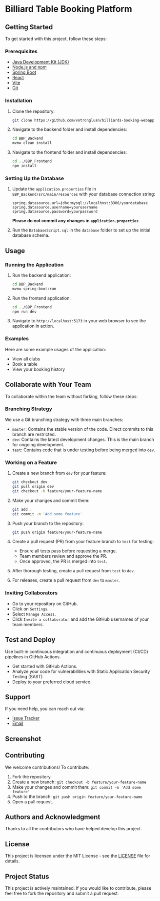 # Billiard Table Booking Platform

## Getting Started

To get started with this project, follow these steps:

### Prerequisites

- [Java Development Kit (JDK)](https://www.oracle.com/java/technologies/javase-jdk11-downloads.html)
- [Node.js and npm](https://nodejs.org/)
- [Spring Boot](https://spring.io/projects/spring-boot)
- [React](https://reactjs.org/)
- [Vite](https://vitejs.dev/)
- [Git](https://git-scm.com/)

### Installation

1. Clone the repository:

   ```bash
   git clone https://github.com/votrongluan/billiards-booking-webapp
   ```

2. Navigate to the backend folder and install dependencies:

   ```bash
   cd BBP_Backend
   mvnw clean install
   ```

3. Navigate to the frontend folder and install dependencies:
   ```bash
   cd ../BBP_Frontend
   npm install
   ```

### Setting Up the Database

1. Update the `application.properties` file in `BBP_Backend/src/main/resources` with your database connection string:

   ```properties
   spring.datasource.url=jdbc:mysql://localhost:3306/yourdatabase
   spring.datasource.username=yourusername
   spring.datasource.password=yourpassword
   ```

   **Please do not commit any changes in `application.properties`**

2. Run the `DatabaseScript.sql` in the `database` folder to set up the initial database schema.

## Usage

### Running the Application

1. Run the backend application:

   ```bash
   cd BBP_Backend
   mvnw spring-boot:run
   ```

2. Run the frontend application:

   ```bash
   cd ../BBP_Frontend
   npm run dev
   ```

3. Navigate to `http://localhost:5173` in your web browser to see the application in action.

### Examples

Here are some example usages of the application:

- View all clubs
- Book a table
- View your booking history

## Collaborate with Your Team

To collaborate within the team without forking, follow these steps:

### Branching Strategy

We use a Git branching strategy with three main branches:

- `master`: Contains the stable version of the code. Direct commits to this branch are restricted.
- `dev`: Contains the latest development changes. This is the main branch for ongoing development.
- `test`: Contains code that is under testing before being merged into `dev`.

### Working on a Feature

1. Create a new branch from `dev` for your feature:

   ```bash
   git checkout dev
   git pull origin dev
   git checkout -b feature/your-feature-name
   ```

2. Make your changes and commit them:

   ```bash
   git add .
   git commit -m 'Add some feature'
   ```

3. Push your branch to the repository:

   ```bash
   git push origin feature/your-feature-name
   ```

4. Create a pull request (PR) from your feature branch to `test` for testing:

   - Ensure all tests pass before requesting a merge.
   - Team members review and approve the PR.
   - Once approved, the PR is merged into `test`.

5. After thorough testing, create a pull request from `test` to `dev`.

6. For releases, create a pull request from `dev` to `master`.

### Inviting Collaborators

- Go to your repository on GitHub.
- Click on `Settings`.
- Select `Manage Access`.
- Click `Invite a collaborator` and add the GitHub usernames of your team members.

## Test and Deploy

Use built-in continuous integration and continuous deployment (CI/CD) pipelines in GitHub Actions.

- Get started with GitHub Actions.
- Analyze your code for vulnerabilities with Static Application Security Testing (SAST).
- Deploy to your preferred cloud service.

## Support

If you need help, you can reach out via:

- [Issue Tracker](https://github.com/votrongluan/badminton-booking-razor-page/issues)
- [Email](mailto:support@razorpage.com)

## Screenshot

## Contributing

We welcome contributions! To contribute:

1. Fork the repository.
2. Create a new branch: `git checkout -b feature/your-feature-name`
3. Make your changes and commit them: `git commit -m 'Add some feature'`
4. Push to the branch: `git push origin feature/your-feature-name`
5. Open a pull request.

## Authors and Acknowledgment

Thanks to all the contributors who have helped develop this project.

## License

This project is licensed under the MIT License - see the [LICENSE](LICENSE) file for details.

## Project Status

This project is actively maintained. If you would like to contribute, please feel free to fork the repository and submit a pull request.
